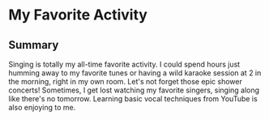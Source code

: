 # My Favorite Activity
## Summary
Singing is totally my all-time favorite activity. I could spend hours just humming away to my favorite tunes or having a wild karaoke session at 2 in the morning, right in my own room. Let's not forget those epic shower concerts! Sometimes, I get lost watching my favorite singers, singing along like there's no tomorrow. Learning basic vocal techniques from YouTube is also enjoying to me.
